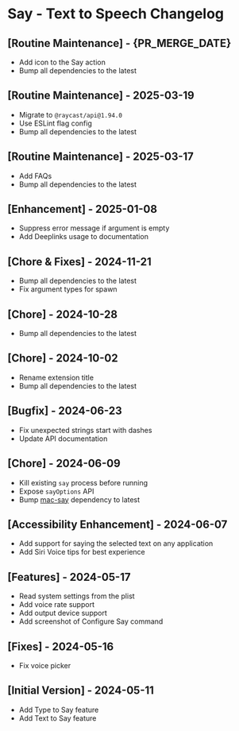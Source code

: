 # Say - Text to Speech Changelog

## [Routine Maintenance] - {PR_MERGE_DATE}

- Add icon to the Say action
- Bump all dependencies to the latest

## [Routine Maintenance] - 2025-03-19

- Migrate to `@raycast/api@1.94.0`
- Use ESLint flag config
- Bump all dependencies to the latest

## [Routine Maintenance] - 2025-03-17

- Add FAQs
- Bump all dependencies to the latest

## [Enhancement] - 2025-01-08

- Suppress error message if argument is empty
- Add Deeplinks usage to documentation

## [Chore & Fixes] - 2024-11-21

- Bump all dependencies to the latest
- Fix argument types for spawn

## [Chore] - 2024-10-28

- Bump all dependencies to the latest

## [Chore] - 2024-10-02

- Rename extension title
- Bump all dependencies to the latest

## [Bugfix] - 2024-06-23

- Fix unexpected strings start with dashes
- Update API documentation

## [Chore] - 2024-06-09

- Kill existing `say` process before running
- Expose `sayOptions` API
- Bump [mac-say](https://github.com/LitoMore/mac-say) dependency to latest

## [Accessibility Enhancement] - 2024-06-07

- Add support for saying the selected text on any application
- Add Siri Voice tips for best experience

## [Features] - 2024-05-17

- Read system settings from the plist
- Add voice rate support
- Add output device support
- Add screenshot of Configure Say command

## [Fixes] - 2024-05-16

- Fix voice picker

## [Initial Version] - 2024-05-11

- Add Type to Say feature
- Add Text to Say feature
